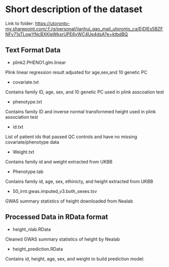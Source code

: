 # Short description of the dataset

Link to folder: https://utoronto-my.sharepoint.com/:f:/g/personal/jianhui_gao_mail_utoronto_ca/EjDIEs5BZFNFv71sTLowYNcBXKleWksrUPE6yWC4Ue4dsA?e=ktbdBQ

## Text Format Data

* plink2.PHENO1.glm.linear

Plink linear regression result adjusted for age,sex,and 10 genetic PC

* covariate.txt

Contains family ID, age, sex, and 10 genetic PC used in plink asscoation test

* phenotype.txt

Contains family ID and inverse normal transfornmed height used in plink association test

* id.txt


List of patient ids that passed QC controls and have no missing covariate/phenotype data

* Weight.txt

Contains family id and weight extracted from UKBB

* Phenotype.tab

Contains family id, age, sex, ethinicty, and height extracted from UKBB

* 50_irnt.gwas.imputed_v3.both_sexes.tsv

GWAS summary statistics of height downloaded from Nealab

## Processed Data in RData format

* height_nlab.RData

Cleaned GWAS summary statistics of height by Nealab

* height_prediction.RData

Contains id, height, age, sex, and weight to build prediction model.
